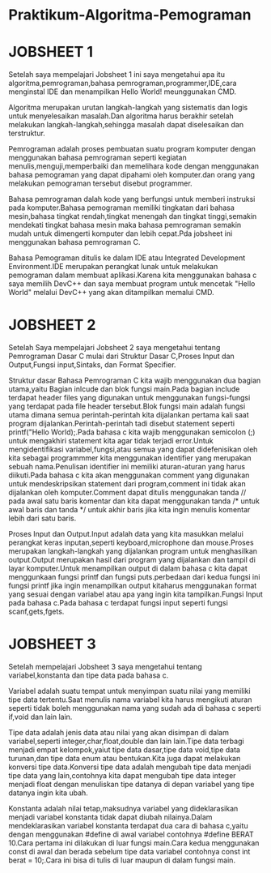 # Praktikum-Algoritma-Pemograman

# JOBSHEET 1 

<p>
Setelah saya mempelajari Jobsheet 1 ini saya mengetahui apa itu algoritma,pemrograman,bahasa pemrograman,programmer,IDE,cara menginstal IDE dan menampilkan Hello World! meunggunakan CMD. 
</p>

<p>
  Algoritma merupakan urutan langkah-langkah yang sistematis dan logis untuk menyelesaikan masalah.Dan algoritma harus berakhir setelah melakukan langkah-langkah,sehingga masalah dapat diselesaikan dan terstruktur.
</p>

<p>
  Pemrograman adalah proses pembuatan suatu program komputer dengan menggunakan bahasa pemrograman seperti kegiatan menulis,menguji,memperbaiki dan memelihara kode dengan menggunakan bahasa pemograman yang dapat dipahami oleh komputer.dan orang yang melakukan pemograman tersebut disebut programmer. 
</p>

<p>
  Bahasa pemrograman dalah kode yang berfungsi untuk memberi instruksi pada komputer.Bahasa pemograman memiliki tingkatan dari bahasa mesin,bahasa tingkat rendah,tingkat menengah dan tingkat tinggi,semakin mendekati tingkat bahasa mesin maka bahasa pemrograman semakin mudah untuk dimengerti komputer dan lebih cepat.Pda jobsheet ini menggunakan bahasa pemrograman C.
</p>

<p>
  Bahasa Pemograman ditulis ke dalam IDE atau Integrated Development Environment.IDE merupakan perangkat lunak untuk melakukan pemograman dalam membuat aplikasi.Karena kita menggunakan bahasa c saya memilih DevC++ dan  saya membuat program untuk mencetak "Hello World" melalui DevC++ yang akan ditampilkan memalui CMD.
</p>

# JOBSHEET 2
<p>
  Setelah Saya mempelajari Jobsheet 2 saya mengetahui tentang Pemrograman Dasar C mulai dari Struktur Dasar C,Proses Input dan Output,Fungsi input,Sintaks, dan Format Specifier.
</p>

<p>
  Struktur dasar Bahasa Pemrograman C kita wajib menggunakan dua bagian utama,yaitu Bagian inlcude dan blok fungsi main.Pada bagian include terdapat header files yang digunakan untuk menggunakan fungsi-fungsi yang terdapat pada file header tersebut.Blok fungsi main adalah fungsi utama dimana semua perintah-perintah kita dijalankan pertama kali saat program dijalankan.Perintah-perintah tadi disebut statement seperti printf("Hello World);.Pada bahasa c kita wajib menggunakan semicolon (;) untuk mengakhiri statement kita agar tidak terjadi error.Untuk mengidentifikasi variabel,fungsi,atau semua yang dapat didefenisikan  oleh kita sebagai programmmer kita menggunakan identifier yang merupakan sebuah nama.Penulisan identifier ini memiliki aturan-aturan yang harus diikuti.Pada bahasa c kita akan menggunakan comment yang digunakan untuk mendeskripsikan statement dari program,comment ini tidak akan dijalankan oleh komputer.Comment dapat ditulis menggunakan tanda // pada awal satu baris komentar dan kita dapat menggunakan tanda /* untuk awal baris dan tanda */ untuk akhir baris jika kita ingin menulis komentar lebih dari satu baris.
</p>

<p>
  Proses Input dan Output.Input adalah data yang kita masukkan melalui perangkat keras inputan,seperti keyboard,microphone dan mouse.Proses merupakan langkah-langkah yang dijalankan program untuk menghasilkan output.Output merupakan hasil dari program yang dijalankan dan tampil di layar komputer.Untuk menampilkan output di dalam bahasa c kita dapat menggunkaan fungsi printf dan fungsi puts.perbedaan dari kedua fungsi ini fungsi printf jika ingin menampilkan output kitaharus menggunakan format yang sesuai dengan variabel atau apa yang ingin kita tampilkan.Fungsi Input pada bahasa c.Pada bahasa c terdapat fungsi input seperti fungsi scanf,gets,fgets.
</p>

# JOBSHEET 3
<p>
  Setelah mempelajari Jobsheet 3 saya mengetahui tentang variabel,konstanta dan tipe data pada bahasa c.
</p>

<p>
  Variabel adalah suatu tempat untuk menyimpan suatu nilai yang memiliki tipe data tertentu.Saat menulis nama variabel kita harus mengikuti aturan seperti tidak boleh menggunakan nama yang sudah ada di bahasa c seperti if,void dan lain lain.
</p>

<p>
  Tipe data adalah jenis data atau nilai yang akan disimpan di dalam variabel,seperti integer,char,float,double dan lain lain.Tipe data terbagi menjadi empat kelompok,yaiut tipe data dasar,tipe data void,tipe data turunan,dan tipe data enum atau bentukan.Kita juga dapat melakukan konversi tipe data.Konversi tipe data adalah mengubah tipe data menjadi tipe data yang lain,contohnya kita dapat mengubah tipe data integer menjadi float dengan menuliskan tipe datanya di depan variabel yang tipe datanya ingin kita ubah.
</p>

<p>
  Konstanta adalah nilai tetap,maksudnya variabel yang dideklarasikan menjadi variabel konstanta tidak dapat diubah nilainya.Dalam mendeklarasikan variabel konstanta terdapat dua cara di bahasa c,yaitu dengan menggunakan #define di awal variabel contohnya #define BERAT 10.Cara pertama ini dilakukan di luar fungsi main.Cara kedua menggunakan const di awal dan berada sebelum tipe data variabel contohnya const int berat = 10;.Cara ini bisa di tulis di luar maupun di dalam fungsi main.
</p>




















  

